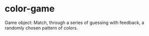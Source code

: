 # color-game
Game object: Match, through a series of guessing with feedback, a randomly chosen pattern of colors.
